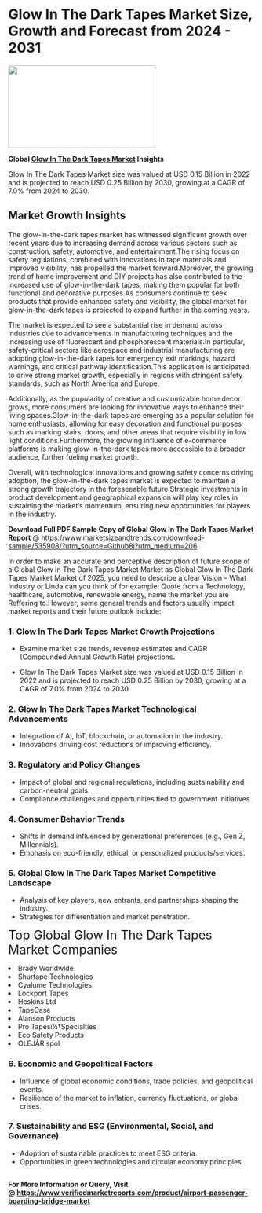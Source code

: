 <H1>Glow In The Dark Tapes Market Size, Growth and Forecast from 2024 - 2031</H1><img class="aligncenter size-medium wp-image-584254" src="https://thirdeyenews.in/wp-content/uploads/2024/09/Global-Market-Research-300x168.jpeg" alt="" width="300" height="168" /><p><strong>Global&nbsp;<a href="https://www.marketsizeandtrends.com/download-sample/535908/?utm_source=Github8j?utm_medium=206">Glow In The Dark Tapes Market</a> Insights</strong></p><p>Glow In The Dark Tapes Market size was valued at USD 0.15 Billion in 2022 and is projected to reach USD 0.25 Billion by 2030, growing at a CAGR of 7.0% from 2024 to 2030.</p><p><h2>Market Growth Insights</h2> <p>The glow-in-the-dark tapes market has witnessed significant growth over recent years due to increasing demand across various sectors such as construction, safety, automotive, and entertainment.The rising focus on safety regulations, combined with innovations in tape materials and improved visibility, has propelled the market forward.Moreover, the growing trend of home improvement and DIY projects has also contributed to the increased use of glow-in-the-dark tapes, making them popular for both functional and decorative purposes.As consumers continue to seek products that provide enhanced safety and visibility, the global market for glow-in-the-dark tapes is projected to expand further in the coming years.</p> <p>The market is expected to see a substantial rise in demand across industries due to advancements in manufacturing techniques and the increasing use of fluorescent and phosphorescent materials.In particular, safety-critical sectors like aerospace and industrial manufacturing are adopting glow-in-the-dark tapes for emergency exit markings, hazard warnings, and critical pathway identification.This application is anticipated to drive strong market growth, especially in regions with stringent safety standards, such as North America and Europe.</p> <p>Additionally, as the popularity of creative and customizable home decor grows, more consumers are looking for innovative ways to enhance their living spaces.Glow-in-the-dark tapes are emerging as a popular solution for home enthusiasts, allowing for easy decoration and functional purposes such as marking stairs, doors, and other areas that require visibility in low light conditions.Furthermore, the growing influence of e-commerce platforms is making glow-in-the-dark tapes more accessible to a broader audience, further fueling market growth.</p> <p>Overall, with technological innovations and growing safety concerns driving adoption, the glow-in-the-dark tapes market is expected to maintain a strong growth trajectory in the foreseeable future.Strategic investments in product development and geographical expansion will play key roles in sustaining the market’s momentum, ensuring new opportunities for players in the industry.</p> <p><span class=""><strong>Download Full PDF Sample Copy of Global Glow In The Dark Tapes Market Report</strong> @ <a href="https://www.marketsizeandtrends.com/download-sample/535908/?utm_source=Github8j?utm_medium=206" target="_blank">https://www.marketsizeandtrends.com/download-sample/535908/?utm_source=Github8j?utm_medium=206</a></span></p><p>In order to make an accurate and perceptive description of future scope of a Global&nbsp;Glow In The Dark Tapes Market Market as Global&nbsp;Glow In The Dark Tapes Market Market of 2025, you need to describe a clear Vision &ndash; What Industry or Linda can you think of for example: Quote from a Technology, healthcare, automotive, renewable energy, name the market you are Reffering to.However, some general trends and factors usually impact market reports and their future outlook include:</p><h3>1.&nbsp;<strong>Glow In The Dark Tapes Market Growth Projections</strong></h3><ul><li>Examine market size trends, revenue estimates and CAGR (Compounded Annual Growth Rate) projections.</li><li><p>Glow In The Dark Tapes Market size was valued at USD 0.15 Billion in 2022 and is projected to reach USD 0.25 Billion by 2030, growing at a CAGR of 7.0% from 2024 to 2030.</p></li></ul><h3>2.&nbsp;<strong>Glow In The Dark Tapes Market Technological Advancements</strong></h3><ul><li>Integration of AI, IoT, blockchain, or automation in the industry.</li><li>Innovations driving cost reductions or improving efficiency.</li></ul><h3>3.&nbsp;<strong>Regulatory and Policy Changes</strong></h3><ul><li>Impact of global and regional regulations, including sustainability and carbon-neutral goals.</li><li>Compliance challenges and opportunities tied to government initiatives.</li></ul><h3>4.&nbsp;<strong>Consumer Behavior Trends</strong></h3><ul><li>Shifts in demand influenced by generational preferences (e.g., Gen Z, Millennials).</li><li>Emphasis on eco-friendly, ethical, or personalized products/services.</li></ul><h3>5.&nbsp;<strong>Global Glow In The Dark Tapes Market Competitive Landscape</strong></h3><ul><li>Analysis of key players, new entrants, and partnerships shaping the industry.</li><li>Strategies for differentiation and market penetration.</li></ul><p data-pm-slice="1 1 []"><span style="color: inherit; font-family: inherit; font-size: 25px;">Top Global Glow In The Dark Tapes Market Companies</span></p><div class="" data-test-id=""><p><li>Brady Worldwide</li><li> Shurtape Technologies</li><li> Cyalume Technologies</li><li> Lockport Tapes</li><li> Heskins Ltd</li><li> TapeCase</li><li> Alanson Products</li><li> Pro Tapesï¼†Specialties</li><li> Eco Safety Products</li><li> OLEJÃR spol</li></p></div><h3>6.&nbsp;<strong>Economic and Geopolitical Factors</strong></h3><ul><li>Influence of global economic conditions, trade policies, and geopolitical events.</li><li>Resilience of the market to inflation, currency fluctuations, or global crises.</li></ul><h3>7.&nbsp;<strong>Sustainability and ESG (Environmental, Social, and Governance)</strong></h3><ul><li>Adoption of sustainable practices to meet ESG criteria.</li><li>Opportunities in green technologies and circular economy principles.</li></ul><h2><strong style="font-size: 14px;">For More Information or Query, Visit @&nbsp;</strong><a style="background-color: #ffffff; font-size: 14px;" href="https://www.marketsizeandtrends.com/report/glow-in-the-dark-tapes-market/" target="_blank">https://www.verifiedmarketreports.com/product/airport-passenger-boarding-bridge-market</a></h2>
